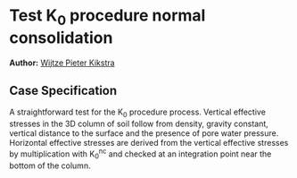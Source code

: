 # Test K<sub>0</sub> procedure normal consolidation

**Author:** [Wijtze Pieter Kikstra](https://github.com/WPK4FEM)

## Case Specification
A straightforward test for the K<sub>0</sub> procedure process. Vertical effective stresses in the 3D column of soil follow from density, gravity constant, vertical distance to the surface and the presence of pore water pressure. Horizontal effective stresses are derived from the vertical effective stresses by multiplication with K<sub>0</sub><sup>nc</sup> and checked at an integration point near the bottom of the column.
